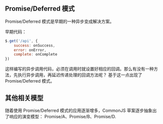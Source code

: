 ## Promise/Deferred 模式

Promise/Deferred 模式是早期的一种异步变成解决方案。

早期代码：
```js
$.get('/api', {
    success: onSuccess,
    error: onError,
    complete: onComplete
})
```
这样编写的异步调用代码，必须在调用时就设置好相应的回调。那么有没有一种方法，先执行异步调用，再延迟传递处理的回调方法呢？
基于这一点出现了 Promise/Deferred 模式。

## 其他相关模型

随着使用 Promise/Deferred 模式的应用逐渐增多，CommonJS 草案逐步抽象出了响应的演变模型：
Promise/A、Promise/B、Promise/D.
